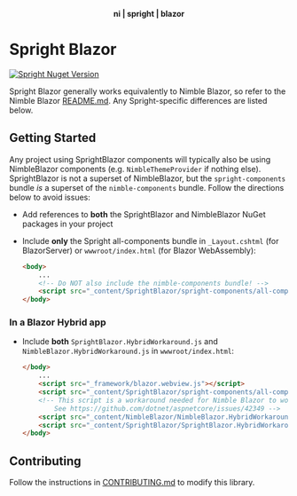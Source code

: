 <div align="center">
    <p><b>ni | spright | blazor</b></p>
</div>

# Spright Blazor

[![Spright Nuget Version](https://img.shields.io/nuget/v/SprightBlazor.svg)](https://www.nuget.org/packages/SprightBlazor)

Spright Blazor generally works equivalently to Nimble Blazor, so refer to the Nimble Blazor [README.md](/packages/blazor-workspace/NimbleBlazor/README.md). Any Spright-specific differences are listed below.

## Getting Started

Any project using SprightBlazor components will typically also be using NimbleBlazor components (e.g. `NimbleThemeProvider` if nothing else). SprightBlazor is not a superset of NimbleBlazor, but the `spright-components` bundle _is_ a superset of the `nimble-components` bundle. Follow the directions below to avoid issues:

- Add references to **both** the SprightBlazor and NimbleBlazor NuGet packages in your project

- Include **only** the Spright all-components bundle in `_Layout.cshtml` (for BlazorServer) or `wwwroot/index.html` (for Blazor WebAssembly):

    ```html
    <body>
        ...
        <!-- Do NOT also include the nimble-components bundle! -->
        <script src="_content/SprightBlazor/spright-components/all-components-bundle.min.js"></script>
    </body>
    ```  

### In a Blazor Hybrid app

- Include **both** `SprightBlazor.HybridWorkaround.js` and `NimbleBlazor.HybridWorkaround.js` in `wwwroot/index.html`:

    ```html
    </body>
        ...
        <script src="_framework/blazor.webview.js"></script>
        <script src="_content/SprightBlazor/spright-components/all-components-bundle.min.js"></script>
        <!-- This script is a workaround needed for Nimble Blazor to work in Blazor Hybrid.
            See https://github.com/dotnet/aspnetcore/issues/42349 -->
        <script src="_content/NimbleBlazor/NimbleBlazor.HybridWorkaround.js"></script>
        <script src="_content/SprightBlazor/SprightBlazor.HybridWorkaround.js"></script>
    </body>
    ```

## Contributing

Follow the instructions in [CONTRIBUTING.md](/packages/blazor-workspace/SprightBlazor/CONTRIBUTING.md) to modify this library.
